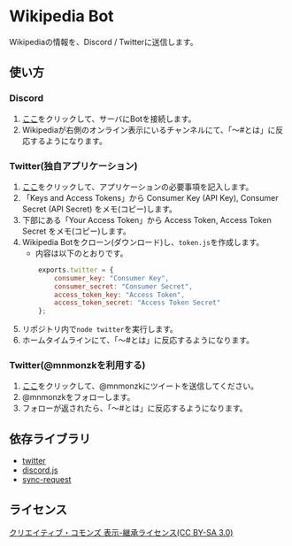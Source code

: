 # Wikipedia Bot
Wikipediaの情報を、Discord / Twitterに送信します。

## 使い方

### Discord
1. [ここ](https://discordapp.com/oauth2/authorize?client_id=356430678684073986&scope=bot&permissions=0)をクリックして、サーバにBotを接続します。
1. Wikipediaが右側のオンライン表示にいるチャンネルにて、「〜#とは」に反応するようになります。

### Twitter(独自アプリケーション)
1. [ここ](https://apps.twitter.com/app/new)をクリックして、アプリケーションの必要事項を記入します。
1. 「Keys and Access Tokens」から Consumer Key (API Key), Consumer Secret (API Secret) をメモ(コピー)します。
1. 下部にある「Your Access Token」から Access Token, Access Token Secret をメモ(コピー)します。
1. Wikipedia Botをクローン(ダウンロード)し、`token.js`を作成します。
    * 内容は以下のとおりです。
    ```javascript:token.js
        exports.twitter = {
            consumer_key: "Consumer Key",
            consumer_secret: "Consumer Secret",
            access_token_key: "Access Token",
            access_token_secret: "Access Token Secret"
        };
     ```
1. リポジトリ内で`node twitter`を実行します。
1. ホームタイムラインにて、「〜#とは」に反応するようになります。

### Twitter(@mnmonzkを利用する)
1. [ここ](http://twitter.com/share?text=Wikipedia%20Bot利用希望です。&via=mnmonzk&related=mnmonzk)をクリックして、@mnmonzkにツイートを送信してください。
1. @mnmonzkをフォローします。
1. フォローが返されたら、「〜#とは」に反応するようになります。

## 依存ライブラリ
* [twitter](https://www.npmjs.com/package/twitter)
* [discord.js](https://discord.js.org/#/)
* [sync-request](https://www.npmjs.com/package/sync-request)

## ライセンス
[クリエイティブ・コモンズ 表示-継承ライセンス(CC BY-SA 3.0)](https://creativecommons.org/licenses/by-sa/3.0/deed)
